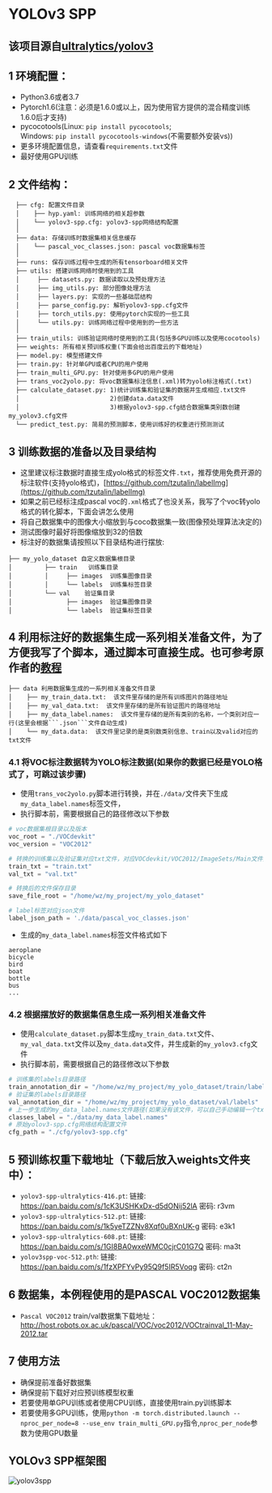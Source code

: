 # YOLOv3 SPP
## 该项目源自[ultralytics/yolov3](https://github.com/ultralytics/yolov3)
## 1 环境配置：
* Python3.6或者3.7
* Pytorch1.6(注意：必须是1.6.0或以上，因为使用官方提供的混合精度训练1.6.0后才支持)
* pycocotools(Linux: ```pip install pycocotools```;   
  Windows: ```pip install pycocotools-windows```(不需要额外安装vs))
* 更多环境配置信息，请查看```requirements.txt```文件
* 最好使用GPU训练

## 2 文件结构：
```
  ├── cfg: 配置文件目录
  │    ├── hyp.yaml: 训练网络的相关超参数
  │    └── yolov3-spp.cfg: yolov3-spp网络结构配置 
  │ 
  ├── data: 存储训练时数据集相关信息缓存
  │    └── pascal_voc_classes.json: pascal voc数据集标签
  │ 
  ├── runs: 保存训练过程中生成的所有tensorboard相关文件
  ├── utils: 搭建训练网络时使用到的工具
  │     ├── datasets.py: 数据读取以及预处理方法
  │     ├── img_utils.py: 部分图像处理方法
  │     ├── layers.py: 实现的一些基础层结构
  │     ├── parse_config.py: 解析yolov3-spp.cfg文件
  │     ├── torch_utils.py: 使用pytorch实现的一些工具
  │     └── utils.py: 训练网络过程中使用到的一些方法
  │
  ├── train_utils: 训练验证网络时使用到的工具(包括多GPU训练以及使用cocotools)
  ├── weights: 所有相关预训练权重(下面会给出百度云的下载地址)
  ├── model.py: 模型搭建文件
  ├── train.py: 针对单GPU或者CPU的用户使用
  ├── train_multi_GPU.py: 针对使用多GPU的用户使用
  ├── trans_voc2yolo.py: 将voc数据集标注信息(.xml)转为yolo标注格式(.txt)
  ├── calculate_dataset.py: 1)统计训练集和验证集的数据并生成相应.txt文件
  │                         2)创建data.data文件
  │                         3)根据yolov3-spp.cfg结合数据集类别数创建my_yolov3.cfg文件
  └── predict_test.py: 简易的预测脚本，使用训练好的权重进行预测测试
```

## 3 训练数据的准备以及目录结构
* 这里建议标注数据时直接生成yolo格式的标签文件```.txt```，推荐使用免费开源的标注软件(支持yolo格式)，[https://github.com/tzutalin/labelImg](https://github.com/tzutalin/labelImg)
* 如果之前已经标注成pascal voc的```.xml```格式了也没关系，我写了个voc转yolo格式的转化脚本，下面会讲怎么使用
* 将自己数据集中的图像大小缩放到与coco数据集一致(图像预处理算法决定的)
* 测试图像时最好将图像缩放到32的倍数
* 标注好的数据集请按照以下目录结构进行摆放:
```
├── my_yolo_dataset 自定义数据集根目录
│         ├── train   训练集目录
│         │     ├── images  训练集图像目录
│         │     └── labels  训练集标签目录 
│         └── val    验证集目录
│               ├── images  验证集图像目录
│               └── labels  验证集标签目录            
```

## 4 利用标注好的数据集生成一系列相关准备文件，为了方便我写了个脚本，通过脚本可直接生成。也可参考原作者的[教程](https://github.com/ultralytics/yolov3/wiki/Train-Custom-Data)
```
├── data 利用数据集生成的一系列相关准备文件目录
│    ├── my_train_data.txt:  该文件里存储的是所有训练图片的路径地址
│    ├── my_val_data.txt:  该文件里存储的是所有验证图片的路径地址
│    ├── my_data_label.names:  该文件里存储的是所有类别的名称，一个类别对应一行(这里会根据```.json```文件自动生成)
│    └── my_data.data:  该文件里记录的是类别数类别信息、train以及valid对应的txt文件
```

### 4.1 将VOC标注数据转为YOLO标注数据(如果你的数据已经是YOLO格式了，可跳过该步骤)
* 使用```trans_voc2yolo.py```脚本进行转换，并在```./data/```文件夹下生成```my_data_label.names```标签文件，
* 执行脚本前，需要根据自己的路径修改以下参数
```python
# voc数据集根目录以及版本
voc_root = "./VOCdevkit"
voc_version = "VOC2012"

# 转换的训练集以及验证集对应txt文件，对应VOCdevkit/VOC2012/ImageSets/Main文件夹下的txt文件
train_txt = "train.txt"
val_txt = "val.txt"

# 转换后的文件保存目录
save_file_root = "/home/wz/my_project/my_yolo_dataset"

# label标签对应json文件
label_json_path = './data/pascal_voc_classes.json'
```
* 生成的```my_data_label.names```标签文件格式如下
```text
aeroplane
bicycle
bird
boat
bottle
bus
...
```

### 4.2 根据摆放好的数据集信息生成一系列相关准备文件
* 使用```calculate_dataset.py```脚本生成```my_train_data.txt```文件、```my_val_data.txt```文件以及```my_data.data```文件，并生成新的```my_yolov3.cfg```文件
* 执行脚本前，需要根据自己的路径修改以下参数
```python
# 训练集的labels目录路径
train_annotation_dir = "/home/wz/my_project/my_yolo_dataset/train/labels"
# 验证集的labels目录路径
val_annotation_dir = "/home/wz/my_project/my_yolo_dataset/val/labels"
# 上一步生成的my_data_label.names文件路径(如果没有该文件，可以自己手动编辑一个txt文档，然后重命名为.names格式即可)
classes_label = "./data/my_data_label.names"
# 原始yolov3-spp.cfg网络结构配置文件
cfg_path = "./cfg/yolov3-spp.cfg"
```

## 5 预训练权重下载地址（下载后放入weights文件夹中）：
* ```yolov3-spp-ultralytics-416.pt```: 链接: https://pan.baidu.com/s/1cK3USHKxDx-d5dONij52lA  密码: r3vm
* ```yolov3-spp-ultralytics-512.pt```: 链接: https://pan.baidu.com/s/1k5yeTZZNv8Xqf0uBXnUK-g  密码: e3k1
* ```yolov3-spp-ultralytics-608.pt```: 链接: https://pan.baidu.com/s/1GI8BA0wxeWMC0cjrC01G7Q  密码: ma3t
* ```yolov3spp-voc-512.pth```: 链接: https://pan.baidu.com/s/1fzXPFYvPy95Q9f5IR5Voqg  密码: ct2n
 
 
## 6 数据集，本例程使用的是PASCAL VOC2012数据集
* ```Pascal VOC2012``` train/val数据集下载地址：http://host.robots.ox.ac.uk/pascal/VOC/voc2012/VOCtrainval_11-May-2012.tar

## 7 使用方法
* 确保提前准备好数据集
* 确保提前下载好对应预训练模型权重
* 若要使用单GPU训练或者使用CPU训练，直接使用train.py训练脚本
* 若要使用多GPU训练，使用```python -m torch.distributed.launch --nproc_per_node=8 --use_env train_multi_GPU.py```指令,```nproc_per_node```参数为使用GPU数量

## YOLOv3 SPP框架图
![yolov3spp](https://github.com/WZMIAOMIAO/deep-learning-for-image-processing/raw/master/pytorch_object_detection/yolov3_spp/yolov3spp.png) 
